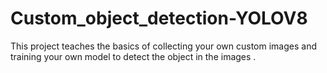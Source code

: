 # Custom_object_detection-YOLOV8
This project teaches the basics of collecting your own custom images and training your own model to detect the object in the images . 
